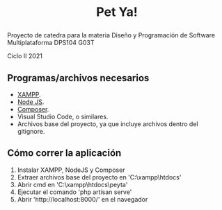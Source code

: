 # <p align="center">Pet Ya!</p>

Proyecto de catedra para la materia Diseño y Programación de Software Multiplataforma DPS104 G03T

Ciclo II 2021

## Programas/archivos necesarios

- [XAMPP](https://www.apachefriends.org/es/index.html).
- [Node JS](https://nodejs.org/en/).
- [Composer](https://getcomposer.org/).
- Visual Studio Code, o similares.
- Archivos base del proyecto, ya que incluye archivos dentro del gitignore.

## Cómo correr la aplicación

1. Instalar XAMPP, NodeJS y Composer
2. Extraer archivos base del proyecto en 'C:\xampp\htdocs'
3. Abrir cmd en 'C:\xampp\htdocs\peyta'
4. Ejecutar el comando 'php artisan serve'
5. Abrir 'http://localhost:8000/' en el navegador
